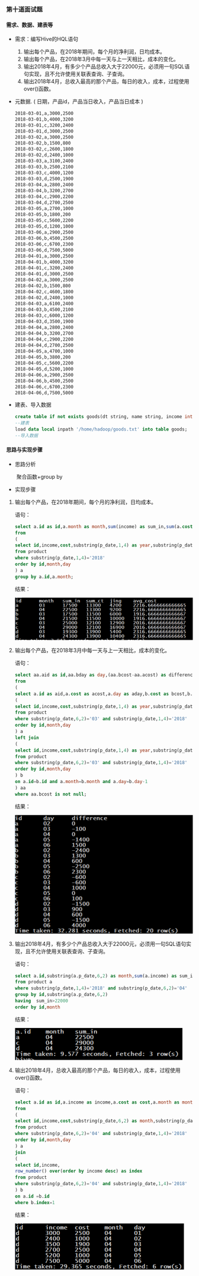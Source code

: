 ### 第十道面试题

#### 需求、数据、建表等

- 需求：编写Hive的HQL语句

  1. 输出每个产品，在2018年期间，每个月的净利润，日均成本。
  2. 输出每个产品，在2018年3月中每一天与上一天相比，成本的变化。
  3. 输出2018年4月，有多少个产品总收入大于22000元，必须用一句SQL语句实现，且不允许使用关联表查询、子查询。
  4. 输出2018年4月，总收入最高的那个产品，每日的收入，成本，过程使用over()函数。

- 元数据. ( 日期，产品id，产品当日收入，产品当日成本 )

  ```
  2018-03-01,a,3000,2500
  2018-03-01,b,4000,3200
  2018-03-01,c,3200,2400
  2018-03-01,d,3000,2500
  2018-03-02,a,3000,2500
  2018-03-02,b,1500,800
  2018-03-02,c,2600,1800
  2018-03-02,d,2400,1000
  2018-03-03,a,3100,2400
  2018-03-03,b,2500,2100
  2018-03-03,c,4000,1200
  2018-03-03,d,2500,1900
  2018-03-04,a,2800,2400
  2018-03-04,b,3200,2700
  2018-03-04,c,2900,2200
  2018-03-04,d,2700,2500
  2018-03-05,a,2700,1000
  2018-03-05,b,1800,200
  2018-03-05,c,5600,2200
  2018-03-05,d,1200,1000
  2018-03-06,a,2900,2500
  2018-03-06,b,4500,2500
  2018-03-06,c,6700,2300
  2018-03-06,d,7500,5000
  2018-04-01,a,3000,2500
  2018-04-01,b,4000,3200
  2018-04-01,c,3200,2400
  2018-04-01,d,3000,2500
  2018-04-02,a,3000,2500
  2018-04-02,b,1500,800
  2018-04-02,c,4600,1800
  2018-04-02,d,2400,1000
  2018-04-03,a,6100,2400
  2018-04-03,b,4500,2100
  2018-04-03,c,6000,1200
  2018-04-03,d,3500,1900
  2018-04-04,a,2800,2400
  2018-04-04,b,3200,2700
  2018-04-04,c,2900,2200
  2018-04-04,d,2700,2500
  2018-04-05,a,4700,1000
  2018-04-05,b,3800,200
  2018-04-05,c,5600,2200
  2018-04-05,d,5200,1000
  2018-04-06,a,2900,2500
  2018-04-06,b,4500,2500
  2018-04-06,c,6700,2300
  2018-04-06,d,7500,5000
  ```

- 建表、导入数据

  ```sql
  create table if not exists goods(dt string, name string, income int, cost int) row format delimited fields terminated by ','; 
  --建表
  load data local inpath '/home/hadoop/goods.txt' into table goods;
  --导入数据
  ```

#### 思路与实现步骤

- 思路分析

  ​	聚合函数+group by

- 实现步骤

1. 输出每个产品，在2018年期间，每个月的净利润，日均成本。

   语句：

   ```sql
   select a.id as id,a.month as month,sum(income) as sum_in,sum(a.cost) as sum_ct,(sum(income)-sum(a.cost)) as jing,avg(a.cost) as avg_cost
   from
   (
   select id,income,cost,substring(p_date,1,4) as year,substring(p_date,6,2) as month,substring(p_date,9,2) as day
   from product
   where substring(p_date,1,4)='2018'
   order by id,month,day 
   ) a
   group by a.id,a.month;
   ```

   结果：

   ![](../png/面试题10_1.png)

2. 输出每个产品，在2018年3月中每一天与上一天相比，成本的变化。

   语句：

   ```sql
   select aa.aid as id,aa.bday as day,(aa.bcost-aa.acost) as difference
   from
   (
   select a.id as aid,a.cost as acost,a.day as aday,b.cost as bcost,b.day as bday from 
   (
   select id,income,cost,substring(p_date,1,4) as year,substring(p_date,6,2) as month,substring(p_date,9,2) as day
   from product
   where substring(p_date,6,2)='03' and substring(p_date,1,4)='2018'
   order by id,month,day
   ) a
   left join
   (
   select id,income,cost,substring(p_date,1,4) as year,substring(p_date,6,2) as month,substring(p_date,9,2) as day
   from product
   where substring(p_date,6,2)='03' and substring(p_date,1,4)='2018'
   order by id,month,day
   ) b
   on a.id=b.id and a.month=b.month and a.day=b.day-1
   ) aa
   where aa.bcost is not null;
   ```

   结果：

   ![](../png/面试题10_2.png)

3. 输出2018年4月，有多少个产品总收入大于22000元，必须用一句SQL语句实现，且不允许使用关联表查询、子查询。

   语句：

   ```sql
   select a.id,substring(a.p_date,6,2) as month,sum(a.income) as sum_in
   from product a
   where substring(p_date,1,4)='2018' and substring(p_date,6,2)='04'
   group by id,substring(a.p_date,6,2)
   having  sum_in>22000
   order by id,month 
   ```

   结果：

   ![](../png/面试题10_3.png)

   

4. 输出2018年4月，总收入最高的那个产品，每日的收入，成本，过程使用over()函数。

   语句：

   ```sql
   select a.id as id,a.income as income,a.cost as cost,a.month as month,a.day as day
   from
   (
   select id,income,cost,substring(p_date,6,2) as month,substring(p_date,9,2) as day
   from product
   where substring(p_date,6,2)='04' and substring(p_date,1,4)='2018'
   order by id,month,day 
   ) a
   join 
   (
   select id,income,
   row_number() over(order by income desc) as index
   from product
   where substring(p_date,6,2)='04' and substring(p_date,1,4)='2018'
   ) b
   on a.id =b.id 
   where b.index=1
   ```

   结果：

   ![](../png/面试题10_4.png)

   

